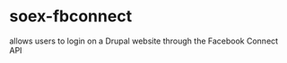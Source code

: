 soex-fbconnect
==============

 allows users to login on a Drupal website through the Facebook Connect API

